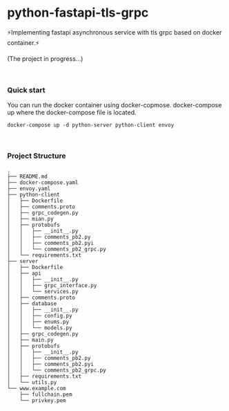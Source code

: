 # python-fastapi-tls-grpc
⚡️Implementing fastapi asynchronous service with tls grpc based on docker container.⚡️

(The project in progress...)

</br>

### Quick start
You can run the docker container using docker-copmose.
docker-compose up where the docker-compose file is located.

```
docker-compose up -d python-server python-client envoy
```

</br>

### Project Structure
```
.
├── README.md
├── docker-compose.yaml
├── envoy.yaml
├── python-client
│   ├── Dockerfile
│   ├── comments.proto
│   ├── grpc_codegen.py
│   ├── mian.py
│   ├── protobufs
│   │   ├── __init__.py
│   │   ├── comments_pb2.py
│   │   ├── comments_pb2.pyi
│   │   └── comments_pb2_grpc.py
│   └── requirements.txt
├── server
│   ├── Dockerfile
│   ├── api
│   │   ├── __init__.py
│   │   ├── grpc_interface.py
│   │   └── services.py
│   ├── comments.proto
│   ├── database
│   │   ├── __init__.py
│   │   ├── config.py
│   │   ├── enums.py
│   │   └── models.py
│   ├── grpc_codegen.py
│   ├── main.py
│   ├── protobufs
│   │   ├── __init__.py
│   │   ├── comments_pb2.py
│   │   ├── comments_pb2.pyi
│   │   └── comments_pb2_grpc.py
│   ├── requirements.txt
│   └── utils.py
└── www.example.com
    ├── fullchain.pem
    └── privkey.pem
```

